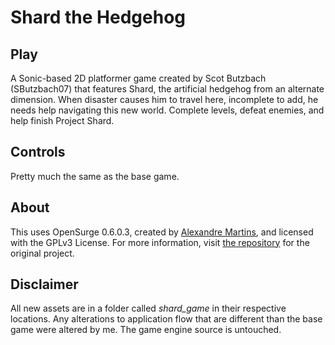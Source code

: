 # Shard the Hedgehog

## Play
A Sonic-based 2D platformer game created by Scot Butzbach (SButzbach07) that features Shard, the artificial hedgehog from an alternate dimension. When disaster causes him to travel here, incomplete to add, he needs help navigating this new world. Complete levels, defeat enemies, and help finish Project Shard.

## Controls
Pretty much the same as the base game.

## About
This uses OpenSurge 0.6.0.3, created by [Alexandre Martins](https://github.com/alemart), and licensed with the GPLv3 License.
For more information, visit [the repository](https://github.com/alemart/opensurge) for the original project.

## Disclaimer
All new assets are in a folder called *shard_game* in their respective locations. Any alterations to application flow that are different than the base game were altered by me. The game engine source is untouched.
